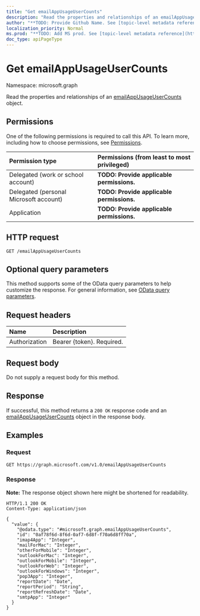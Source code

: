 ```yaml
---
title: "Get emailAppUsageUserCounts"
description: "Read the properties and relationships of an emailAppUsageUserCounts object."
author: "**TODO: Provide Github Name. See [topic-level metadata reference](https://msgo.azurewebsites.net/add/document/guidelines/metadata.html#topic-level-metadata)**"
localization_priority: Normal
ms.prod: "**TODO: Add MS prod. See [topic-level metadata reference](https://msgo.azurewebsites.net/add/document/guidelines/metadata.html#topic-level-metadata)**"
doc_type: apiPageType
---
```


# Get emailAppUsageUserCounts
Namespace: microsoft.graph



Read the properties and relationships of an [emailAppUsageUserCounts](../resources/emailappusageusercounts.md) object.

## Permissions
One of the following permissions is required to call this API. To learn more, including how to choose permissions, see [Permissions](/graph/permissions-reference).

|Permission type|Permissions (from least to most privileged)|
|:---|:---|
|Delegated (work or school account)|**TODO: Provide applicable permissions.**|
|Delegated (personal Microsoft account)|**TODO: Provide applicable permissions.**|
|Application|**TODO: Provide applicable permissions.**|

## HTTP request

<!-- {
  "blockType": "ignored"
}
-->
``` http
GET /emailAppUsageUserCounts
```

## Optional query parameters
This method supports some of the OData query parameters to help customize the response. For general information, see [OData query parameters](/graph/query-parameters).

## Request headers
|Name|Description|
|:---|:---|
|Authorization|Bearer {token}. Required.|

## Request body
Do not supply a request body for this method.

## Response

If successful, this method returns a `200 OK` response code and an [emailAppUsageUserCounts](../resources/emailappusageusercounts.md) object in the response body.

## Examples

### Request
<!-- {
  "blockType": "request",
  "name": "get_emailappusageusercounts"
}
-->
``` http
GET https://graph.microsoft.com/v1.0/emailAppUsageUserCounts
```


### Response
**Note:** The response object shown here might be shortened for readability.
<!-- {
  "blockType": "response",
  "truncated": true,
  "@odata.type": "microsoft.graph.emailAppUsageUserCounts"
}
-->
``` http
HTTP/1.1 200 OK
Content-Type: application/json

{
  "value": {
    "@odata.type": "#microsoft.graph.emailAppUsageUserCounts",
    "id": "0af78f6d-8f6d-0af7-6d8f-f70a6d8ff70a",
    "imap4App": "Integer",
    "mailForMac": "Integer",
    "otherForMobile": "Integer",
    "outlookForMac": "Integer",
    "outlookForMobile": "Integer",
    "outlookForWeb": "Integer",
    "outlookForWindows": "Integer",
    "pop3App": "Integer",
    "reportDate": "Date",
    "reportPeriod": "String",
    "reportRefreshDate": "Date",
    "smtpApp": "Integer"
  }
}
```

